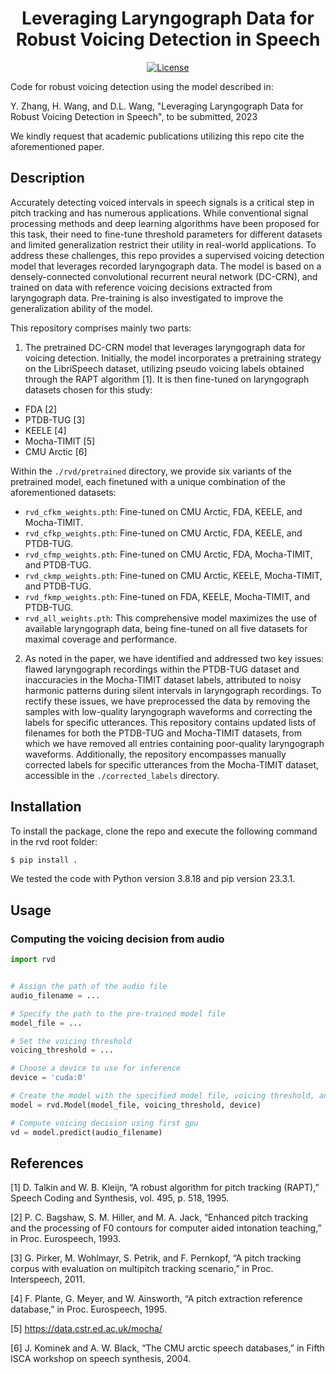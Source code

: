 <h1 align="center">Leveraging Laryngograph Data for Robust Voicing Detection in Speech</h1>
<div align="center">

[![License](https://img.shields.io/badge/License-MIT-blue.svg)](https://opensource.org/licenses/MIT)
<!-- [![Downloads](https://static.pepy.tech/badge/torchcrepe)](https://pepy.tech/project/torchcrepe) -->

</div>

Code for robust voicing detection using the model described in:

Y. Zhang, H. Wang, and D.L. Wang, "Leveraging Laryngograph Data for Robust Voicing Detection in Speech", to be submitted, 2023

We kindly request that academic publications utilizing this repo cite the aforementioned paper.

## Description

Accurately detecting voiced intervals in speech signals is a critical step in pitch tracking and has numerous applications. While conventional signal processing methods and deep learning algorithms have been proposed for this task, their need to fine-tune threshold parameters for different datasets and limited generalization restrict their utility in real-world applications. To address these challenges, this repo provides a supervised voicing detection model that leverages recorded laryngograph data. The model is based on a densely-connected convolutional recurrent neural network (DC-CRN), and trained on data with reference voicing decisions extracted from laryngograph data. Pre-training is also investigated to improve the generalization ability of the model. 

This repository comprises mainly two parts:

1. The pretrained DC-CRN model that leverages laryngograph data for voicing detection. Initially, the model incorporates a pretraining strategy on the LibriSpeech dataset, utilizing pseudo voicing labels obtained through the RAPT algorithm [1]. It is then fine-tuned on laryngograph datasets chosen for this study:

- FDA [2]
- PTDB-TUG [3]
- KEELE [4]
- Mocha-TIMIT [5]
- CMU Arctic [6]

Within the `./rvd/pretrained` directory, we provide six variants of the pretrained model, each finetuned with a unique combination of the aforementioned datasets:

- `rvd_cfkm_weights.pth`: Fine-tuned on CMU Arctic, FDA, KEELE, and Mocha-TIMIT.
- `rvd_cfkp_weights.pth`: Fine-tuned on CMU Arctic, FDA, KEELE, and PTDB-TUG.
- `rvd_cfmp_weights.pth`: Fine-tuned on CMU Arctic, FDA, Mocha-TIMIT, and PTDB-TUG.
- `rvd_ckmp_weights.pth`: Fine-tuned on CMU Arctic, KEELE, Mocha-TIMIT, and PTDB-TUG.
- `rvd_fkmp_weights.pth`: Fine-tuned on FDA, KEELE, Mocha-TIMIT, and PTDB-TUG.
- `rvd_all_weights.pth`: This comprehensive model maximizes the use of available laryngograph data, being fine-tuned on all five datasets for maximal coverage and performance.


   
<!-- The following results were obtained when evaluated on previously unseen test utterances.

<div align="center">
<table>
    <thead>
        <tr>
            <th> </th>
            <th><sub>PTDB</sub></th>
            <th><sub>Mocha TIMIT</sub></th>
            <th><sub>KEELE</sub></th>
            <th><sub>FDA</sub></th>
            <th><sub>CMU Arctic</sub></th>
        </tr>
    </thead>
    <tbody>
        <tr>
            <td><sub>RAPT [6]</sub></td>
            <td><sub>3.47%</sub></td>
            <td><sub>10.41%</sub></td>
            <td><sub>5.75%</sub></td>
            <td><sub>4.61%</sub></td>
            <td><sub>6.46%</sub></td>
        </tr>       
        <tr>
            <td><sub>DC-CRN</sub></td>
            <td><sub></sub></td>
            <td><sub></sub></td>
            <td><sub></sub></td>
            <td><sub></sub></td>
            <td><sub></sub></td>
        </tr>        
    </tbody>
</table>
</div> -->


2. As noted in the paper, we have identified and addressed two key issues: flawed laryngograph recordings within the PTDB-TUG dataset and inaccuracies in the Mocha-TIMIT dataset labels, attributed to noisy harmonic patterns during silent intervals in laryngograph recordings. To rectify these issues, we have preprocessed the data by removing the samples with low-quality laryngograph waveforms and correcting the labels for specific utterances. This repository contains updated lists of filenames for both the PTDB-TUG and Mocha-TIMIT datasets, from which we have removed all entries containing poor-quality laryngograph waveforms. Additionally, the repository encompasses manually corrected labels for specific utterances from the Mocha-TIMIT dataset, accessible in the `./corrected_labels` directory.


## Installation

To install the package, clone the repo and execute the following command in the rvd root folder:

```bash
$ pip install .
```

<!-- The package will be made available on PyPI. To install it, execute the following command within your Python environment:

```bash
$ pip install rvd
``` -->

We tested the code with Python version 3.8.18 and pip version 23.3.1.

## Usage

### Computing the voicing decision from audio

```python
import rvd


# Assign the path of the audio file
audio_filename = ...

# Specify the path to the pre-trained model file
model_file = ...

# Set the voicing threshold
voicing_threshold = ...

# Choose a device to use for inference
device = 'cuda:0'

# Create the model with the specified model file, voicing threshold, and device
model = rvd.Model(model_file, voicing_threshold, device)

# Compute voicing decision using first gpu
vd = model.predict(audio_filename)

```


## References

[1] D. Talkin and W. B. Kleijn, “A robust algorithm for pitch tracking (RAPT),” Speech Coding and Synthesis, vol. 495, p. 518, 1995.

[2] P. C. Bagshaw, S. M. Hiller, and M. A. Jack, “Enhanced pitch tracking and the processing of F0 contours for computer aided intonation teaching,” in Proc. Eurospeech, 1993.

[3] G. Pirker, M. Wohlmayr, S. Petrik, and F. Pernkopf, “A pitch tracking corpus with evaluation on multipitch tracking scenario,” in Proc. Interspeech, 2011.

[4] F. Plante, G. Meyer, and W. Ainsworth, “A pitch extraction reference database,” in Proc. Eurospeech, 1995.

[5] https://data.cstr.ed.ac.uk/mocha/

[6] J. Kominek and A. W. Black, “The CMU arctic speech databases,” in Fifth ISCA workshop on speech synthesis, 2004.


